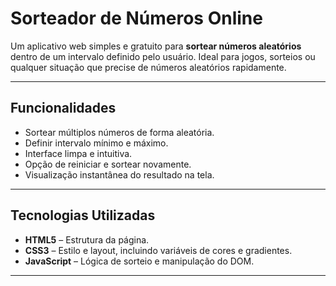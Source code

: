 # Sorteador de Números Online

Um aplicativo web simples e gratuito para **sortear números aleatórios** dentro de um intervalo definido pelo usuário. Ideal para jogos, sorteios ou qualquer situação que precise de números aleatórios rapidamente.

---

## Funcionalidades

- Sortear múltiplos números de forma aleatória.
- Definir intervalo mínimo e máximo.
- Interface limpa e intuitiva.
- Opção de reiniciar e sortear novamente.
- Visualização instantânea do resultado na tela.

---

## Tecnologias Utilizadas

- **HTML5** – Estrutura da página.
- **CSS3** – Estilo e layout, incluindo variáveis de cores e gradientes.
- **JavaScript** – Lógica de sorteio e manipulação do DOM.

---
